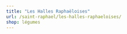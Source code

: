```yaml
---
title: "Les Halles Raphaëloises"
url: /saint-raphael/les-halles-raphaeloises/
shop: légumes
---
```

